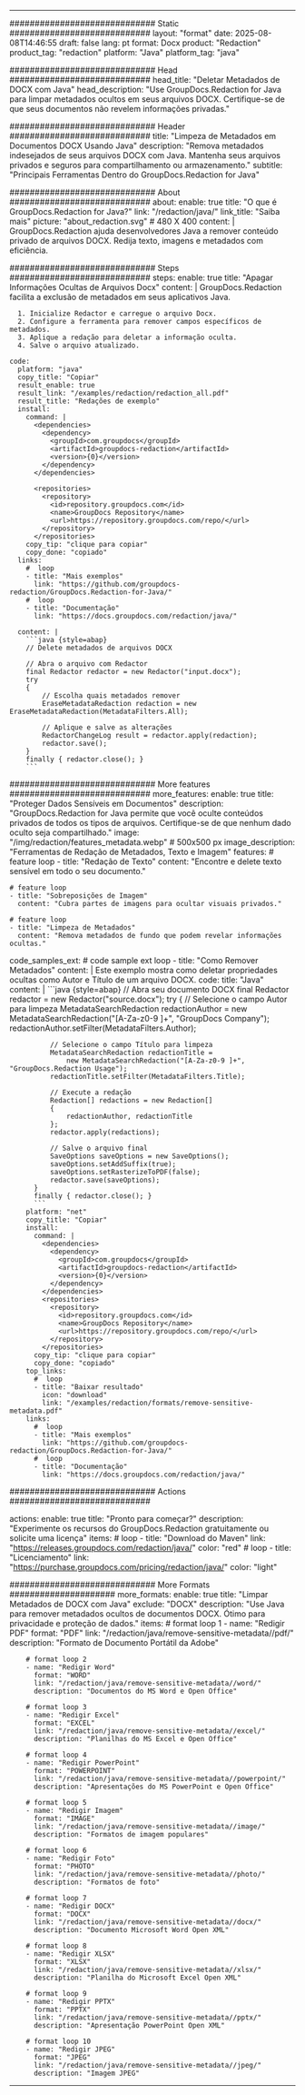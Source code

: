 
---
############################# Static ############################
layout: "format"
date:  2025-08-08T14:46:55
draft: false
lang: pt
format: Docx
product: "Redaction"
product_tag: "redaction"
platform: "Java"
platform_tag: "java"

############################# Head ############################
head_title: "Deletar Metadados de DOCX com Java"
head_description: "Use GroupDocs.Redaction for Java para limpar metadados ocultos em seus arquivos DOCX. Certifique-se de que seus documentos não revelem informações privadas."

############################# Header ############################
title: "Limpeza de Metadados em Documentos DOCX Usando Java" 
description: "Remova metadados indesejados de seus arquivos DOCX com Java. Mantenha seus arquivos privados e seguros para compartilhamento ou armazenamento."
subtitle: "Principais Ferramentas Dentro do GroupDocs.Redaction for Java" 

############################# About ############################
about:
    enable: true
    title: "O que é GroupDocs.Redaction for Java?"
    link: "/redaction/java/"
    link_title: "Saiba mais"
    picture: "about_redaction.svg" # 480 X 400
    content: |
       GroupDocs.Redaction ajuda desenvolvedores Java a remover conteúdo privado de arquivos DOCX. Redija texto, imagens e metadados com eficiência.

############################# Steps ############################
steps:
    enable: true
    title: "Apagar Informações Ocultas de Arquivos Docx"
    content: |
      GroupDocs.Redaction facilita a exclusão de metadados em seus aplicativos Java.
      
      1. Inicialize Redactor e carregue o arquivo Docx.
      2. Configure a ferramenta para remover campos específicos de metadados.
      3. Aplique a redação para deletar a informação oculta.
      4. Salve o arquivo atualizado.
   
    code:
      platform: "java"
      copy_title: "Copiar"
      result_enable: true
      result_link: "/examples/redaction/redaction_all.pdf"
      result_title: "Redações de exemplo"
      install:
        command: |
          <dependencies>
            <dependency>
              <groupId>com.groupdocs</groupId>
              <artifactId>groupdocs-redaction</artifactId>
              <version>{0}</version>
            </dependency>
          </dependencies>

          <repositories>
            <repository>
              <id>repository.groupdocs.com</id>
              <name>GroupDocs Repository</name>
              <url>https://repository.groupdocs.com/repo/</url>
            </repository>
          </repositories>
        copy_tip: "clique para copiar"
        copy_done: "copiado"
      links:
        #  loop
        - title: "Mais exemplos"
          link: "https://github.com/groupdocs-redaction/GroupDocs.Redaction-for-Java/"
        #  loop
        - title: "Documentação"
          link: "https://docs.groupdocs.com/redaction/java/"
          
      content: |
        ```java {style=abap}
        // Delete metadados de arquivos DOCX

        // Abra o arquivo com Redactor
        final Redactor redactor = new Redactor("input.docx");
        try
        {
            // Escolha quais metadados remover
            EraseMetadataRedaction redaction = new EraseMetadataRedaction(MetadataFilters.All);

            // Aplique e salve as alterações
            RedactorChangeLog result = redactor.apply(redaction);
            redactor.save();
        }
        finally { redactor.close(); }
        ```            


############################# More features ############################
more_features:
  enable: true
  title: "Proteger Dados Sensíveis em Documentos"
  description: "GroupDocs.Redaction for Java permite que você oculte conteúdos privados de todos os tipos de arquivos. Certifique-se de que nenhum dado oculto seja compartilhado."
  image: "/img/redaction/features_metadata.webp" # 500x500 px
  image_description: "Ferramentas de Redação de Metadados, Texto e Imagem"
  features:
    # feature loop
    - title: "Redação de Texto"
      content: "Encontre e delete texto sensível em todo o seu documento."

    # feature loop
    - title: "Sobreposições de Imagem"
      content: "Cubra partes de imagens para ocultar visuais privados."

    # feature loop
    - title: "Limpeza de Metadados"
      content: "Remova metadados de fundo que podem revelar informações ocultas."
      
  code_samples_ext:
    # code sample ext loop
    - title: "Como Remover Metadados"
      content: |
        Este exemplo mostra como deletar propriedades ocultas como Autor e Título de um arquivo DOCX.
      code:
        title: "Java"
        content: |
          ```java {style=abap}
          //  Abra seu documento DOCX
          final Redactor redactor = new Redactor("source.docx");
          try
          {
              // Selecione o campo Autor para limpeza
              MetadataSearchRedaction redactionAuthor = 
                  new MetadataSearchRedaction("[A-Za-z0-9 ]+", "GroupDocs Company");
              redactionAuthor.setFilter(MetadataFilters.Author);

              // Selecione o campo Título para limpeza
              MetadataSearchRedaction redactionTitle = 
                  new MetadataSearchRedaction("[A-Za-z0-9 ]+", "GroupDocs.Redaction Usage");
              redactionTitle.setFilter(MetadataFilters.Title);

              // Execute a redação
              Redaction[] redactions = new Redaction[]
              {
                  redactionAuthor, redactionTitle
              };
              redactor.apply(redactions);

              // Salve o arquivo final
              SaveOptions saveOptions = new SaveOptions();
              saveOptions.setAddSuffix(true);
              saveOptions.setRasterizeToPDF(false);
              redactor.save(saveOptions);
          }
          finally { redactor.close(); }
          ```
        platform: "net"
        copy_title: "Copiar"
        install:
          command: |
            <dependencies>
              <dependency>
                <groupId>com.groupdocs</groupId>
                <artifactId>groupdocs-redaction</artifactId>
                <version>{0}</version>
              </dependency>
            </dependencies>
            <repositories>
              <repository>
                <id>repository.groupdocs.com</id>
                <name>GroupDocs Repository</name>
                <url>https://repository.groupdocs.com/repo/</url>
              </repository>
            </repositories>
          copy_tip: "clique para copiar"
          copy_done: "copiado"
        top_links:
          #  loop
          - title: "Baixar resultado"
            icon: "download"
            link: "/examples/redaction/formats/remove-sensitive-metadata.pdf"
        links:
          #  loop
          - title: "Mais exemplos"
            link: "https://github.com/groupdocs-redaction/GroupDocs.Redaction-for-Java/"
          #  loop
          - title: "Documentação"
            link: "https://docs.groupdocs.com/redaction/java/"


############################# Actions ############################

actions:
  enable: true
  title: "Pronto para começar?"
  description: "Experimente os recursos do GroupDocs.Redaction gratuitamente ou solicite uma licença"
  items:
    #  loop
    - title: "Download do Maven"
      link: "https://releases.groupdocs.com/redaction/java/"
      color: "red"
        #  loop
    - title: "Licenciamento"
      link: "https://purchase.groupdocs.com/pricing/redaction/java/"
      color: "light"


############################# More Formats #####################
more_formats:
    enable: true
    title: "Limpar Metadados de DOCX com Java"
    exclude: "DOCX"
    description: "Use Java para remover metadados ocultos de documentos DOCX. Ótimo para privacidade e proteção de dados."
    items: 
        # format loop 1
        - name: "Redigir PDF"
          format: "PDF"
          link: "/redaction/java/remove-sensitive-metadata//pdf/"
          description: "Formato de Documento Portátil da Adobe"

        # format loop 2
        - name: "Redigir Word"
          format: "WORD"
          link: "/redaction/java/remove-sensitive-metadata//word/"
          description: "Documentos do MS Word e Open Office"
          
        # format loop 3
        - name: "Redigir Excel"
          format: "EXCEL"
          link: "/redaction/java/remove-sensitive-metadata//excel/"
          description: "Planilhas do MS Excel e Open Office"

        # format loop 4
        - name: "Redigir PowerPoint"
          format: "POWERPOINT"
          link: "/redaction/java/remove-sensitive-metadata//powerpoint/"
          description: "Apresentações do MS PowerPoint e Open Office"

        # format loop 5
        - name: "Redigir Imagem"
          format: "IMAGE"
          link: "/redaction/java/remove-sensitive-metadata//image/"
          description: "Formatos de imagem populares"

        # format loop 6
        - name: "Redigir Foto"
          format: "PHOTO"
          link: "/redaction/java/remove-sensitive-metadata//photo/"
          description: "Formatos de foto"

        # format loop 7
        - name: "Redigir DOCX"
          format: "DOCX"
          link: "/redaction/java/remove-sensitive-metadata//docx/"
          description: "Documento Microsoft Word Open XML"
          
        # format loop 8
        - name: "Redigir XLSX"
          format: "XLSX"
          link: "/redaction/java/remove-sensitive-metadata//xlsx/"
          description: "Planilha do Microsoft Excel Open XML"
          
        # format loop 9
        - name: "Redigir PPTX"
          format: "PPTX"
          link: "/redaction/java/remove-sensitive-metadata//pptx/"
          description: "Apresentação PowerPoint Open XML"

        # format loop 10
        - name: "Redigir JPEG"
          format: "JPEG"
          link: "/redaction/java/remove-sensitive-metadata//jpeg/"
          description: "Imagem JPEG"


---